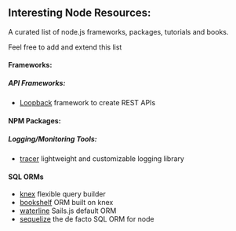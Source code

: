 ## Interesting Node Resources:

A curated list of node.js frameworks, packages, tutorials and books. 

Feel free to add and extend this list

#### Frameworks:
##### API Frameworks:

- [Loopback](http://loopback.io/getting-started/) framework to create REST APIs

#### NPM Packages:

##### Logging/Monitoring Tools:

- [tracer](https://www.npmjs.com/package/tracer) lightweight and customizable logging library 


#### SQL ORMs

- [knex](https://github.com/tgriesser/knex) flexible query builder
- [bookshelf](https://github.com/bookshelf/bookshelf) ORM built on knex
- [waterline](https://github.com/balderdashy/waterline) Sails.js default ORM
- [sequelize](https://github.com/sequelize/sequelize) the de facto SQL ORM for node